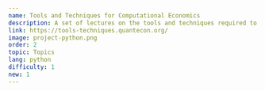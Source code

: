 ```yaml
---
name: Tools and Techniques for Computational Economics
description: A set of lectures on the tools and techniques required to study computational economics.
link: https://tools-techniques.quantecon.org/
image: project-python.png
order: 2
topic: Topics
lang: python
difficulty: 1
new: 1
---
```

